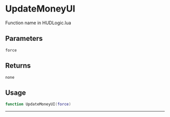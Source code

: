 # UpdateMoneyUI
Function name in HUDLogic.lua
## Parameters
`force`
## Returns
`none`
## Usage
```lua
function UpdateMoneyUI(force)
```
---
